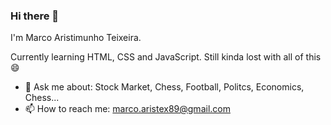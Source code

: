 ### Hi there 👋

I'm Marco Aristimunho Teixeira.

Currently learning HTML, CSS and JavaScript.
Still kinda lost with all of this 😄


- 💬 Ask me about: Stock Market, Chess, Football, Politcs, Economics, Chess...
- 📫 How to reach me: marco.aristex89@gmail.com



